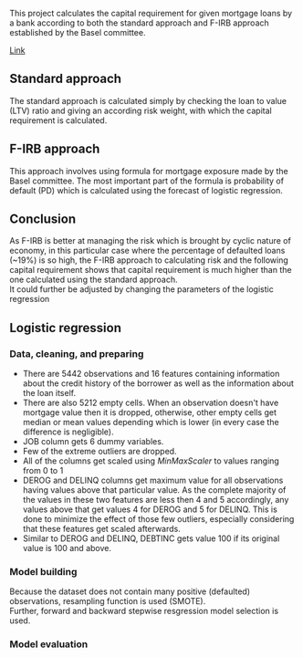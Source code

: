 This project calculates the capital requirement for given mortgage loans by a bank according to both the standard approach and F-IRB approach established by the Basel committee.

[Link](https://docs.google.com/spreadsheets/d/1ab1TLiSjM7uA31HGqcP_-YkW5MMo4hCveACZfAOwfos/edit?usp=sharing)

## Standard approach

The standard approach is calculated simply by checking the loan to value (LTV) ratio and giving an according risk weight, with which the capital requirement is calculated.

## F-IRB approach

This approach involves using formula for mortgage exposure made by the Basel committee. The most important part of the formula is probability of default (PD) which is calculated using the forecast of logistic regression.  

## Conclusion

As F-IRB is better at managing the risk which is brought by cyclic nature of economy, in this particular case where the percentage of defaulted loans (~19%) is so high, the F-IRB approach to calculating risk and the following capital requirement shows that capital requirement is much higher than the one calculated using the standard approach.  
It could further be adjusted by changing the parameters of the logistic regression


## Logistic regression

### Data, cleaning, and preparing

* There are 5442 observations and 16 features containing information about the credit history of the borrower as well as the information about the loan itself.  
* There are also 5212 empty cells. When an observation doesn't have mortgage value then it is dropped, otherwise, other empty cells get median or mean values depending which is lower (in every case the difference is negligible).  
* JOB column gets 6 dummy variables.  
* Few of the extreme outliers are dropped.
* All of the columns get scaled using *MinMaxScaler* to values ranging from 0 to 1
* DEROG and DELINQ columns get maximum value for all observations having values above that particular value. As the complete majority of the values in these two features are less then 4 and 5 accordingly, any values above that get values 4 for DEROG and 5 for DELINQ. This is done to minimize the effect of those few outliers, especially considering that these features get scaled afterwards.
* Similar to DEROG and DELINQ, DEBTINC gets value 100 if its original value is 100 and above.

### Model building

Because the dataset does not contain many positive (defaulted) observations, resampling function is used (SMOTE).  
Further, forward and backward stepwise resgression model selection is used.

### Model evaluation


